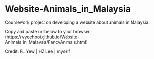 # Website-Animals_in_Malaysia

Coursework project on developing a website about animals in Malaysia.

Copy and paste url below to your browser (https://wyeehooi.github.io/Website-Animals_in_Malaysia/FancyAnimals.html)

Credit: PL Yew | HZ Lee | myself
